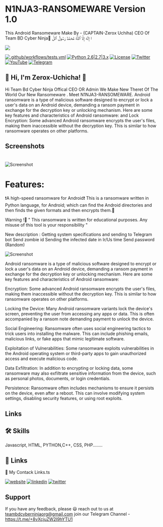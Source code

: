 # N1NJA3-RANSOMEWARE Version 1.0
This Android Ransomeware Make By - (CAPTAIN-Zerox Uchiha) CEO Of Team BD Cyber Ninja َا إِلَٰهَ إِلَّا ٱللَّهُ مُحَمَّدٌ رَسُولُ ٱللَّ 

![](https://f.top4top.io/p_3352gac2z2.png)

[![.github/workflows/tests.yml](https://github.com/sqlmapproject/sqlmap/actions/workflows/tests.yml/badge.svg)](https://github.com/sqlmapproject/sqlmap/actions/workflows/tests.yml) [![Python 2.6|2.7|3.x](https://img.shields.io/badge/python-2.6|2.7|3.x-yellow.svg)](https://www.python.org/) [![License](https://img.shields.io/badge/license-GPLv2-red.svg)](https://raw.githubusercontent.com/sqlmapproject/sqlmap/master/LICENSE) [![Twitter](https://img.shields.io/badge/twitter-@teambdcyberninjaspyagents-blue.svg)](https://twitter.com/teambdcyberninjaspyagents) [![YouTube](https://img.shields.io/badge/YouTube-222222?style=for-the-badge&logo=youtube&logoColor=EEEEEE)](https://www.youtube.com/@teambdcyberninjaofficial) [![Telegram](https://img.shields.io/badge/Telegram-2CA5E0?style=for-the-badge&logo=telegram&logoColor=white)](https://t.me/+8vXcjuZW2I9hYTU1) 

## 🚀 Hi, I'm Zerox-Uchicha! 👋
Hi Team Bd Cyber Ninja Offical CEO OR Admin We Make New Theret Of The World Our New Ransomeware . Meet N1NJA3-RANSOMEWARE. Android ransomware is a type of malicious software designed to encrypt or lock a user's data on an Android device, demanding a ransom payment in exchange for the decryption key or unlocking mechanism. Here are some key features and characteristics of Android ransomware: and Lock Encryption: Some advanced Android ransomware encrypts the user's files, making them inaccessible without the decryption key. This is similar to how ransomware operates on other platforms.

Screenshots
----
# 
![Screenshot](https://h.top4top.io/p_3352axkq31.jpg)


# Features:

❗️A high-speed ransomware for Android❗️
This is a ransomware written in Python language, for Android; which can find the Android directories and then finds the given formats and then encrypts them.📵

Warning !📛 " This ransomware is written for educational purposes. Any misuse of this tool is your responsibility "

New description :
Getting system specifications and sending to Telegram bot
Send zombie id
Sending the infected date in Ir/Us time
Send password (Random)

![Screenshot](https://g.top4top.io/p_3327uvfgz1.jpg)

Android ransomware is a type of malicious software designed to encrypt or lock a user's data on an Android device, demanding a ransom payment in exchange for the decryption key or unlocking mechanism. Here are some key features and characteristics of Android ransomware:

Encryption: Some advanced Android ransomware encrypts the user's files, making them inaccessible without the decryption key. This is similar to how ransomware operates on other platforms.

Locking the Device: Many Android ransomware variants lock the device's screen, preventing the user from accessing any apps or data. This is often accompanied by a ransom note demanding payment to unlock the device.

Social Engineering: Ransomware often uses social engineering tactics to trick users into installing the malware. This can include phishing emails, malicious links, or fake apps that mimic legitimate software.

Exploitation of Vulnerabilities: Some ransomware exploits vulnerabilities in the Android operating system or third-party apps to gain unauthorized access and execute malicious code.

Data Exfiltration: In addition to encrypting or locking data, some ransomware may also exfiltrate sensitive information from the device, such as personal photos, documents, or login credentials.

Persistence: Ransomware often includes mechanisms to ensure it persists on the device, even after a reboot. This can involve modifying system settings, disabling security features, or using root exploits.

Links
----

## 🛠 Skills
Javascript, HTML, PYTHON,C++, CSS, PHP........


## 🔗 Links
🔗 My Contack Links.ts

[![website](https://img.shields.io/badge/my_website-000?style=for-the-badge&logo=ko-fi&logoColor=white)](www.teambdcyberninjaspyagents.org)
[![linkedin](https://img.shields.io/badge/linkedin-0A66C2?style=for-the-badge&logo=linkedin&logoColor=white)](www.linkedin.com/in/ah-alif-hassan-joy-61966b256/)
[![twitter](https://img.shields.io/badge/twitter-1DA1F2?style=for-the-badge&logo=twitter&logoColor=white)](https://twitter.com/ahalifhassanjoy/)

## Support
If you have any feedback, please 😃️ reach out to us at teambdcyberninjaorg@gmail.com
join our Telegram Channel -https://t.me/+8vXcjuZW2I9hYTU1

